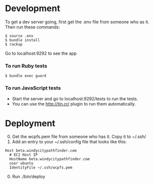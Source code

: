 # Development 

To get a dev server going, first get the .env file from someone who as it. Then run these commands:

  ```
  $ source .env
  $ bundle install
  $ rackup
  ```
Go to localhost:9292 to see the app

### To run Ruby tests

  ```
  $ bundle exec guard
  ```

### To run JavaScript tests
  * Start the server and go to localhost:9292/tests to run the tests. 
  * You can use the http://tin.cr/ plugin to run them automatically.

# Deployment

  0. Get the wcpfs.pem file from someone who has it. Copy it to ~/.ssh/
  0. Add an entry to your ~/.ssh/config file that looks like this:

  ```
  Host beta.windycitypathfinder.com
    # EC2 Host IP
    HostName beta.windycitypathfinder.com
    user ubuntu
    IdentityFile ~/.ssh/wcpfs.pem
  ```

  0. Run ./bin/deploy 
